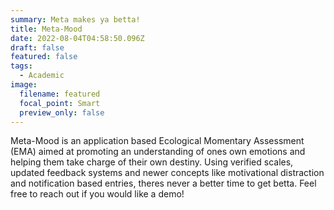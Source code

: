 ```yaml
---
summary: Meta makes ya betta!
title: Meta-Mood
date: 2022-08-04T04:58:50.096Z
draft: false
featured: false
tags:
  - Academic
image:
  filename: featured
  focal_point: Smart
  preview_only: false
---
```

Meta-Mood is an application based Ecological Momentary Assessment (EMA) aimed at promoting an understanding of ones own emotions and helping them take charge of their own destiny. Using verified scales, updated feedback systems and newer concepts like motivational distraction and notification based entries, theres never a better time to get betta. Feel free to reach out if you would like a demo!
